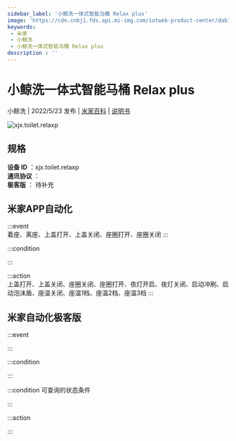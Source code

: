 ```yaml
---
sidebar_label: '小鲸洗一体式智能马桶 Relax plus'
image: 'https://cdn.cnbj1.fds.api.mi-img.com/iotweb-product-center/dab116d40417d1a1407d05457337eb68_1644888480902.png?GalaxyAccessKeyId=AKVGLQWBOVIRQ3XLEW&Expires=9223372036854775807&Signature=FUtrsazU6LYia3tZoCnjvt0ZlQ4='
keywords: 
 - 米家
 - 小鲸洗
 - 小鲸洗一体式智能马桶 Relax plus
description : ''
---
```

# 小鲸洗一体式智能马桶 Relax plus

小鲸洗 | 2022/5/23 发布 | [米家百科](https://home.mi.com/webapp/content/baike/product/index.html?model=xjx.toilet.relaxp) | [说明书](https://home.mi.com/views/introduction.html?model=xjx.toilet.relaxp&region=cn)

![xjx.toilet.relaxp](https://cdn.cnbj1.fds.api.mi-img.com/iotweb-product-center/dab116d40417d1a1407d05457337eb68_1644888480902.png?GalaxyAccessKeyId=AKVGLQWBOVIRQ3XLEW&Expires=9223372036854775807&Signature=FUtrsazU6LYia3tZoCnjvt0ZlQ4=)

## 规格  
> 
**设备 ID** ：xjx.toilet.relaxp  
**通讯协议** ：  
**极客版**  ： 待补充 


## 米家APP自动化  

:::event  
着座、离座、上盖打开、上盖关闭、座圈打开、座圈关闭
:::

:::condition  

:::

:::action   
上盖打开、上盖关闭、座圈关闭、座圈打开、夜灯开启、夜灯关闭、启动冲刷、启动泡沫盾、座温关闭、座温1档、座温2档、座温3档
:::

## 米家自动化极客版  

:::event  

:::

:::condition  

:::

:::condition 可查询的状态条件  

:::

:::action  

:::

        
